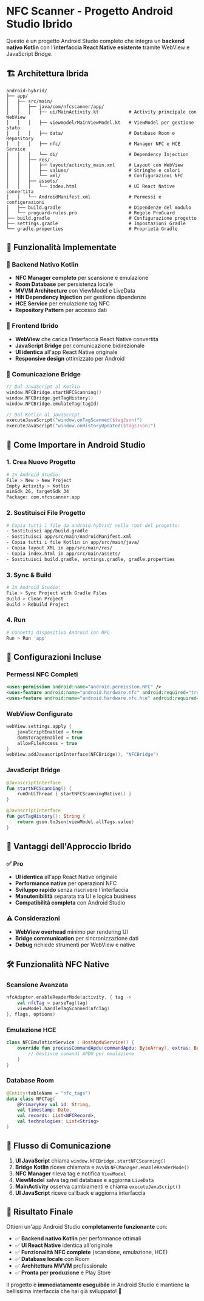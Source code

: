 # NFC Scanner - Progetto Android Studio Ibrido

Questo è un progetto Android Studio completo che integra un **backend nativo Kotlin** con l'**interfaccia React Native esistente** tramite WebView e JavaScript Bridge.

## 🏗️ Architettura Ibrida

```
android-hybrid/
├── app/
│   ├── src/main/
│   │   ├── java/com/nfcscanner/app/
│   │   │   ├── ui/MainActivity.kt           # Activity principale con WebView
│   │   │   ├── viewmodel/MainViewModel.kt   # ViewModel per gestione stato
│   │   │   ├── data/                        # Database Room e Repository
│   │   │   ├── nfc/                         # Manager NFC e HCE Service
│   │   │   └── di/                          # Dependency Injection
│   │   ├── res/
│   │   │   ├── layout/activity_main.xml     # Layout con WebView
│   │   │   ├── values/                      # Stringhe e colori
│   │   │   └── xml/                         # Configurazioni NFC
│   │   ├── assets/
│   │   │   └── index.html                   # UI React Native convertita
│   │   └── AndroidManifest.xml              # Permessi e configurazioni
│   ├── build.gradle                         # Dipendenze del modulo
│   └── proguard-rules.pro                   # Regole ProGuard
├── build.gradle                             # Configurazione progetto
├── settings.gradle                          # Impostazioni Gradle
└── gradle.properties                        # Proprietà Gradle
```

## 🚀 Funzionalità Implementate

### **📱 Backend Nativo Kotlin**
- **NFC Manager completo** per scansione e emulazione
- **Room Database** per persistenza locale
- **MVVM Architecture** con ViewModel e LiveData
- **Hilt Dependency Injection** per gestione dipendenze
- **HCE Service** per emulazione tag NFC
- **Repository Pattern** per accesso dati

### **🎨 Frontend Ibrido**
- **WebView** che carica l'interfaccia React Native convertita
- **JavaScript Bridge** per comunicazione bidirezionale
- **UI identica** all'app React Native originale
- **Responsive design** ottimizzato per Android

### **🔗 Comunicazione Bridge**
```kotlin
// Dal JavaScript al Kotlin
window.NFCBridge.startNFCScanning()
window.NFCBridge.getTagHistory()
window.NFCBridge.emulateTag(tagId)

// Dal Kotlin al JavaScript
executeJavaScript("window.onTagScanned($tagJson)")
executeJavaScript("window.onHistoryUpdated($tagsJson)")
```

## 📱 Come Importare in Android Studio

### **1. Crea Nuovo Progetto**
```bash
# In Android Studio:
File > New > New Project
Empty Activity > Kotlin
minSdk 26, targetSdk 34
Package: com.nfcscanner.app
```

### **2. Sostituisci File Progetto**
```bash
# Copia tutti i file da android-hybrid/ nella root del progetto:
- Sostituisci app/build.gradle
- Sostituisci app/src/main/AndroidManifest.xml
- Copia tutti i file Kotlin in app/src/main/java/
- Copia layout XML in app/src/main/res/
- Copia index.html in app/src/main/assets/
- Sostituisci build.gradle, settings.gradle, gradle.properties
```

### **3. Sync & Build**
```bash
# In Android Studio:
File > Sync Project with Gradle Files
Build > Clean Project
Build > Rebuild Project
```

### **4. Run**
```bash
# Connetti dispositivo Android con NFC
Run > Run 'app'
```

## 🔧 Configurazioni Incluse

### **Permessi NFC Completi**
```xml
<uses-permission android:name="android.permission.NFC" />
<uses-feature android:name="android.hardware.nfc" android:required="true" />
<uses-feature android:name="android.hardware.nfc.hce" android:required="false" />
```

### **WebView Configurato**
```kotlin
webView.settings.apply {
    javaScriptEnabled = true
    domStorageEnabled = true
    allowFileAccess = true
}
webView.addJavascriptInterface(NFCBridge(), "NFCBridge")
```

### **JavaScript Bridge**
```kotlin
@JavascriptInterface
fun startNFCScanning() {
    runOnUiThread { startNFCScanningNative() }
}

@JavascriptInterface
fun getTagHistory(): String {
    return gson.toJson(viewModel.allTags.value)
}
```

## 🎯 Vantaggi dell'Approccio Ibrido

### **✅ Pro**
- **UI identica** all'app React Native originale
- **Performance native** per operazioni NFC
- **Sviluppo rapido** senza riscrivere l'interfaccia
- **Manutenibilità** separata tra UI e logica business
- **Compatibilità completa** con Android Studio

### **⚠️ Considerazioni**
- **WebView overhead** minimo per rendering UI
- **Bridge communication** per sincronizzazione dati
- **Debug** richiede strumenti per WebView e native

## 🛠️ Funzionalità NFC Native

### **Scansione Avanzata**
```kotlin
nfcAdapter.enableReaderMode(activity, { tag ->
    val nfcTag = parseTag(tag)
    viewModel.handleTagScanned(nfcTag)
}, flags, options)
```

### **Emulazione HCE**
```kotlin
class NFCEmulationService : HostApduService() {
    override fun processCommandApdu(commandApdu: ByteArray?, extras: Bundle?): ByteArray {
        // Gestisce comandi APDU per emulazione
    }
}
```

### **Database Room**
```kotlin
@Entity(tableName = "nfc_tags")
data class NFCTag(
    @PrimaryKey val id: String,
    val timestamp: Date,
    val records: List<NFCRecord>,
    val technologies: List<String>
)
```

## 🔄 Flusso di Comunicazione

1. **UI JavaScript** chiama `window.NFCBridge.startNFCScanning()`
2. **Bridge Kotlin** riceve chiamata e avvia `NFCManager.enableReaderMode()`
3. **NFC Manager** rileva tag e notifica `ViewModel`
4. **ViewModel** salva tag nel database e aggiorna `LiveData`
5. **MainActivity** osserva cambiamenti e chiama `executeJavaScript()`
6. **UI JavaScript** riceve callback e aggiorna interfaccia

## 🚀 Risultato Finale

Ottieni un'app Android Studio **completamente funzionante** con:
- ✅ **Backend nativo Kotlin** per performance ottimali
- ✅ **UI React Native** identica all'originale
- ✅ **Funzionalità NFC complete** (scansione, emulazione, HCE)
- ✅ **Database locale** con Room
- ✅ **Architettura MVVM** professionale
- ✅ **Pronta per produzione** e Play Store

Il progetto è **immediatamente eseguibile** in Android Studio e mantiene la bellissima interfaccia che hai già sviluppato! 🎉